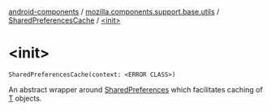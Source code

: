 [android-components](../../index.md) / [mozilla.components.support.base.utils](../index.md) / [SharedPreferencesCache](index.md) / [&lt;init&gt;](./-init-.md)

# &lt;init&gt;

`SharedPreferencesCache(context: <ERROR CLASS>)`

An abstract wrapper around [SharedPreferences](#) which facilitates caching of [T](index.md#T) objects.

